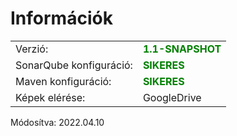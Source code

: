 <h1>Információk</h1>
<table width="100%">
<tr>
<td>Verzió:</td>
<td><strong style="color:green">1.1-SNAPSHOT</strong></td>
</tr>
<tr>
<td>SonarQube konfiguráció:</td>
<td><strong style="color:green">SIKERES</strong></td>
</tr>
<tr>
<td>Maven konfiguráció:</td>
<td><strong style="color:green">SIKERES</strong></td>
</tr>
<tr>
<td>Képek elérése:</td>
<td>GoogleDrive</td>
</tr>
</table>

Módosítva: 2022.04.10
